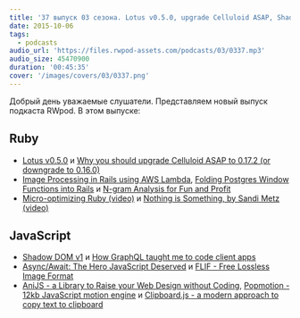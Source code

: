 ```yaml
---
title: '37 выпуск 03 сезона. Lotus v0.5.0, upgrade Celluloid ASAP, Shadow DOM v1, AniJS, Popmotion и прочее'
date: 2015-10-06
tags:
  - podcasts
audio_url: 'https://files.rwpod-assets.com/podcasts/03/0337.mp3'
audio_size: 45470900
duration: '00:45:35'
cover: '/images/covers/03/0337.png'
---
```


Добрый день уважаемые слушатели. Представляем новый выпуск подкаста RWpod. В этом выпуске:

## Ruby

- [Lotus v0.5.0](http://lotusrb.org/blog/2015/09/30/announcing-lotus-050.html) и [Why you should upgrade Celluloid ASAP to 0.17.2 (or downgrade to 0.16.0)](https://gist.github.com/gazay/3b518f72266b5a7e88ff)
- [Image Processing in Rails using AWS Lambda](https://medium.com/@WoloxEngineering/image-processing-in-rails-using-aws-lambda-43b5b268019f), [Folding Postgres Window Functions into Rails](https://blog.codeship.com/folding-postgres-window-functions-into-rails/) и [N-gram Analysis for Fun and Profit](http://www.blackbytes.info/2015/09/ngram-analysis-ruby/)
- [Micro-optimizing Ruby (video)](https://www.youtube.com/watch?v=3HpjZPbBS-s) и [Nothing is Something, by Sandi Metz (video)](https://www.youtube.com/watch?v=9mLK_8hKii8)

## JavaScript

- [Shadow DOM v1](https://twitter.com/polymer/status/644193936140042240) и [How GraphQL taught me to code client apps](https://medium.com/@gregoryziegan/how-graphql-taught-me-to-code-client-apps-1c631a9953bd)
- [Async/Await: The Hero JavaScript Deserved](https://www.twilio.com/blog/2015/10/asyncawait-the-hero-javascript-deserved.html) и [FLIF - Free Lossless Image Format](http://flif.info/)
- [AniJS - a Library to Raise your Web Design without Coding](http://anijs.github.io/), [Popmotion - 12kb JavaScript motion engine](http://popmotion.io/) и [Clipboard.js - a modern approach to copy text to clipboard](http://zenorocha.github.io/clipboard.js/)

